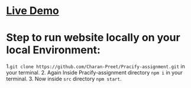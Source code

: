 # [Live Demo](https://heuristic-jackson-89c0f4.netlify.app/)

# Step to run website locally on your local Environment:
1.`git clone https://github.com/Charan-Preet/Pracify-assignment.git` in your terminal.
2. Again Inside Pracify-assignment directory `npm i` in your terminal.
3. Now inside `src` directory `npm start`.
